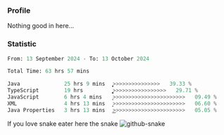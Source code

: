 ### Profile 

Nothing good in here...

### Statistic
<!--START_SECTION:waka-->

```python
From: 13 September 2024 - To: 13 October 2024

Total Time: 63 hrs 57 mins

Java              25 hrs 9 mins   ͎͎͎͎͎͎͎͎͎̞>>>>>>>>>>>>>>>   39.33 %
TypeScript        19 hrs          ͎͎͎͎͎͎͎͚>>>>>>>>>>>>>>>>>   29.71 %
JavaScript        6 hrs 4 mins    ͎͎>>>>>>>>>>>>>>>>>>>>>>>   09.49 %
XML               4 hrs 13 mins   ͎̝>>>>>>>>>>>>>>>>>>>>>>>   06.60 %
Java Properties   3 hrs 13 mins   ͎͜>>>>>>>>>>>>>>>>>>>>>>>   05.05 %
```

<!--END_SECTION:waka-->

If you love snake eater here the snake 
<picture>
  <source media="(prefers-color-scheme: dark)" srcset="https://github.com/pradana4648/pradana4648/blob/c0566a83ca6ea5f2e46bab00e717c4c82b4b5c4c/github-contribution-grid-snake-dark.svg" />
  <source media="(prefers-color-scheme: light)" srcset="https://github.com/pradana4648/pradana4648/blob/c0566a83ca6ea5f2e46bab00e717c4c82b4b5c4c/github-contribution-grid-snake.svg" />
  <img alt="github-snake" src="https://github.com/pradana4648/pradana4648/blob/c0566a83ca6ea5f2e46bab00e717c4c82b4b5c4c/github-contribution-grid-snake.svg" />
</picture>
